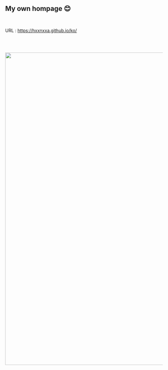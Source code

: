 <h2>My own hompage 😊</h2>

</br>

URL : https://hxxnxxa.github.io/ko/

</br>
</br>
<p align="center">
  <img src="https://user-images.githubusercontent.com/23094041/120588224-ccb9a880-c471-11eb-984a-1b3e0e93b1d6.png" width="1000" height"500"/>
</p>
</br>
